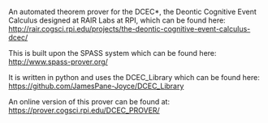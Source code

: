 An automated theorem prover for the DCEC*, the Deontic Cognitive Event Calculus designed at RAIR Labs at RPI, which can be found here: http://rair.cogsci.rpi.edu/projects/the-deontic-cognitive-event-calculus-dcec/

This is built upon the SPASS system which can be found here: http://www.spass-prover.org/

It is written in python and uses the DCEC_Library which can be found here: https://github.com/JamesPane-Joyce/DCEC_Library

An online version of this prover can be found at: https://prover.cogsci.rpi.edu/DCEC_PROVER/
